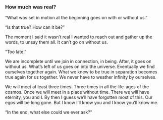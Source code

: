 ### How much was real?

“What was set in motion at the beginning goes on with or without us.”

“Is that true? How can it be?”

The moment I said it wasn’t real I wanted to reach out and gather up the words, to unsay them all. It can’t go on without us.

“Too late.”

We are incomplete until we join in connection, in being. After, it goes on without us. What’s left of us goes on into the universe. Eventually we find ourselves together again. What we knew to be true in separation becomes true again for us together. We never have to weather infinity by ourselves. 

We will meet at least three times. Three times in all the life-ages of the cosmos. Once we will meet in a place without time. There we will have eternity, you and I. By then I guess we’ll have forgotten most of this. Our egos will be long gone. But I know I’ll know you and I know you’ll know me. 

“In the end, what else could we ever ask?”